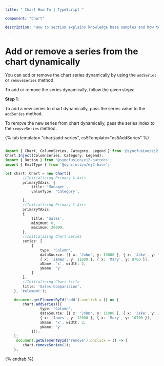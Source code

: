 ```yaml
---
title: " Chart How To | TypeScript "

component: "Chart"

description: "How to section explains knowledge base samples and how to access different types properties and events of the chart."
---
```


# Add or remove a series from the chart dynamically

You can add or remove the chart series dynamically by using the `addSeries` or `removeSeries` method.

To add or remove the series dynamically, follow the given steps:

**Step 1**:

To add a new series to chart dynamically, pass the series value to the `addSeries` method.

To remove the new series from chart dynamically, pass the series index to the `removeSeries` method.

{% tab template= "chart/add-series", es5Template="es5AddSeries" %}

```typescript

import { Chart, ColumnSeries, Category, Legend } from '@syncfusion/ej2-charts';
Chart.Inject(ColumnSeries, Category, Legend);
import { Button } from '@syncfusion/ej2-buttons';
import { EmitType } from '@syncfusion/ej2-base';

let chart: Chart = new Chart({
        //Initializing Primary X Axis
        primaryXAxis: {
            title: 'Manager',
            valueType: 'Category',

        },
        //Initializing Primary Y Axis
        primaryYAxis:
        {
            title: 'Sales',
            minimum: 0,
            maximum: 20000,
        },
        //Initializing Chart Series
        series: [
            {
                type: 'Column',
                dataSource: [{ x: 'John', y: 10000 }, { x: 'Jake', y: 12000 }, { x: 'Peter', y: 18000 },
                { x: 'James', y: 11000 }, { x: 'Mary', y: 9700 }],
                xName: 'x', width: 2,
                yName: 'y'
            }
        ],
        //Initializing Chart title
        title: 'Sales Comparision',
    }, '#element');

    document.getElementById('add').onclick = () => {
        chart.addSeries([{
                type: 'Column',
                dataSource: [{ x: 'John', y: 11000 }, { x: 'Jake', y: 16000 }, { x: 'Peter', y: 19000 },
                { x: 'James', y: 12000 }, { x: 'Mary', y: 10700 }],
                xName: 'x', width: 2,
                yName: 'y'
            }]);
    };
     document.getElementById('remove').onclick = () => {
        chart.removeSeries(1);
    };
```

{% endtab %}